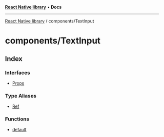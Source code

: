 [**React Native library**](../../index.md) • **Docs**

***

[React Native library](../../modules.md) / components/TextInput

# components/TextInput

## Index

### Interfaces

- [Props](interfaces/Props.md)

### Type Aliases

- [Ref](type-aliases/Ref.md)

### Functions

- [default](functions/default.md)

